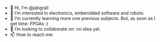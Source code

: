 - 👋 Hi, I’m @jabgrall
- 👀 I’m interested in electronics, embendded software and robots.
- 🌱 I’m currently learning more one previous subjects. But, as soon as I get time: FPGAs :)
- 💞️ I’m looking to collaborate on: no idea yet.
- 📫 How to reach me:

<!---
jabgrall/jabgrall is a ✨ special ✨ repository because its `README.md` (this file) appears on your GitHub profile.
You can click the Preview link to take a look at your changes.
--->
